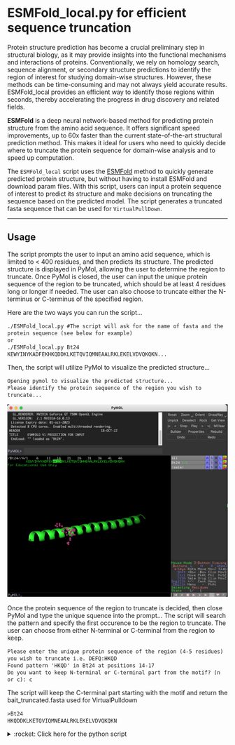# ESMFold_local.py for efficient sequence truncation
<!-- What is this for? -->
Protein structure prediction has become a crucial preliminary step in structural biology, as it may provide insights into the functional mechanisms and interactions of proteins. Conventionally, we rely on homology search, sequence alignment, or secondary structure predictions to identify the region of interest for studying domain-wise structures. However, these methods can be time-consuming and may not always yield accurate results. ESMFold_local provides an efficient way to identify those regions within seconds, thereby accelerating the progress in drug discovery and related fields.

**ESMFold** is a deep neural network-based method for predicting protein structure from the amino acid sequence. It offers significant speed improvements, up to 60x faster than the current state-of-the-art structural prediction method. This makes it ideal for users who need to quickly decide where to truncate the protein sequence for domain-wise analysis and to speed up computation.

The `ESMFold_local` script uses the [ESMFold](https://colab.research.google.com/github/sokrypton/ColabFold/blob/main/ESMFold.ipynb) method to quickly generate predicted protein structure, but without having to install ESMFold and download param files. With this script, users can input a protein sequence of interest to predict its structure and make decisions on truncating the sequence based on the predicted model. The script generates a truncated fasta sequence that can be used for `VirtualPullDown`. 

-----------------------------
## Usage
The script prompts the user to input an amino acid sequence, which is limited to < 400 residues, and then predicts its structure. The predicted structure is displayed in PyMol, allowing the user to determine the region to truncate. Once PyMol is closed, the user can input the unique protein sequence of the region to be truncated, which should be at least 4 residues long or longer if needed. The user can also choose to truncate either the N-terminus or C-terminus of the specified region.

Here are the two ways you can run the script...
```
./ESMFold_local.py #The script will ask for the name of fasta and the protein sequence (see below for example)
or
./ESMFold_local.py Bt24 KEWYINYKADFEKHKQDDKLKETQVIQMNEAALRKLEKELVDVQKQKN... 
```
Then, the script will utilize PyMol to visualize the predicted structure...
```
Opening pymol to visualize the predicted structure...
Please identify the protein sequence of the region you wish to truncate...
```
![example](./example/pymol_example.png)

Once the protein sequence of the region to truncate is decided, then close PyMol and type the unique squence into the prompt...
The script will search the pattern and specify the first occurence to be the region to truncate.
The user can choose from either N-terminal or C-terminal from the region to keep.
```
Please enter the unique protein sequence of the region (4-5 residues) you wish to truncate i.e. DEFQ:HKQD
Found pattern 'HKQD' in Bt24 at positions 14-17
Do you want to keep N-terminal or C-terminal part from the motif? (n or c): c
```
The script will keep the C-terminal part starting with the motif and return the bait_truncated.fasta used for VirtualPulldown 
```
>Bt24
HKQDDKLKETQVIQMNEAALRKLEKELVDVQKQKN
```
<details>
   <summary> :rocket: Click here for the python script </summary>
   
   ```Python
#!/usr/bin/env python3
# -*- coding: utf-8 -*-
import os
import sys
import requests
import subprocess
from run import pdb_to_fasta
from Bio import SeqIO
import re
import argparse

#######################################
path        ='./'
bait_name   ='Bt24'
#######################################
pdb_file    =f"{bait_name}.pdb"
output_name =bait_name

parser = argparse.ArgumentParser(description='Predict protein structure based on the amino acid sequence provided using ESMFold')
parser.add_argument('bait_name_given', metavar='bait_name_given', type=str, nargs='?', default=None, help='Name of fasta')
parser.add_argument('sequence_given', metavar='sequence_given', type=str, nargs='?', default=None, help='Protein Sequence')
args = parser.parse_args()

url = "https://api.esmatlas.com/foldSequence/v1/pdb/"

if args.bait_name_given and args.sequence_given:
    bait_name = args.bait_name_given
    protein_sequence=args.sequence_given
    print(f"Name of integrase: {args.bait_name_given}")
    print(f"Protein sequence:{args.sequence_given}")
elif not args.bait_name_given and not args.sequence_given:
    bait_name= input("Please enter the name of fasta: ")
    protein_sequence=input("Please enter the protein sequence: ") 
elif len(str(args.bait_name_given))>=10:
    user_input=input("is this the name of fasta? (y or n) ")
    if user_input.lower() == "y":
        print("Please provide the protein sequence.")
        protein_sequence= input("Please enter the protein sequence: ")
    elif user_input.lower()=="n":
        bait_name= input("Please enter the name of fasta: ")
        protein_sequence=args.bait_name_given
        print(f"Using the file name {bait_name} and the protein sequence provided")
elif len(str(args.bait_name_given))<=10:
    user_input=input("is this the name of fasta? (y or n) ")
    if user_input.lower() == "y":
        print("Please provide the protein sequence.")
        protein_sequence= input("Please enter the protein sequence: ")
    elif user_input.lower()=="n":
        bait_name= input("Please enter the name of fasta: ")
        protein_sequence=args.bait_name_given
        print(f"Using the file name {bait_name} and the protein sequence provided")
else:
    bait_name = bait_name
    print("Error: Protein sequence not provided.")
    protein_sequence= input("Please enter the protein sequence: ")
    if not protein_sequence:
        print("Error: Protein sequence not provided.")
        sys.exit()
print("The number of sequence submitted= "+str(len(protein_sequence))+"  ##The structure prediction is limited to <400 residues..")
# Find the path of pymol
pymol_path = os.popen("which pymol").read().strip()

if not pymol_path:
    print("Error: PyMOL is not installed.")
    sys.exit()

# Define the request headers
headers = {
    "Content-Type": "text/plain"
}

# Define the request body
data = protein_sequence

# Send the POST request to the API
response = requests.post(url, headers=headers, data=data)

# Check the status code of the response
if response.status_code == 200:
    # Print the raw response text
    with open(f"{pdb_file}", "w") as f:
        f.write(response.text)
    pdb_to_fasta(path, pdb_file, output_name)
    subprocess.call("echo Opening pymol to visualize the predicted structure... \n", shell=True)
    subprocess.call("echo Please identify the protein sequence of the region you wish to truncate... \n", shell=True)
    os.system(f"{pymol_path} -p {pdb_file}")
    seq_to_cut=input("Please enter an unique sequence pattern of the region (4-5 residues; longer if necessary) to truncate i.e. DEFQ:")
else:
    print(f"Error: {response.status_code}")
    sys.exit()

# Open the FASTA file
fasta_file = f"{output_name}.fasta"
for record in SeqIO.parse(fasta_file, "fasta"):
    # Search for a pattern using a regular expression
    pattern = seq_to_cut
    match = re.search(pattern, str(record.seq))
    if match:
        # Get the start and end positions of the match
        start_pos = match.start() + 1  # Add 1 to convert from 0-based to 1-based numbering
        end_pos = match.end()
        # Do something with the start and end positions
        print(f"Found pattern '{pattern}' in {record.id} at positions {start_pos}-{end_pos}") 
    else:
        print(f"Error: Pattern not found. Please check the sequence again...\n")
        exit(1)
ques=input("Do you want to keep N-terminal or C-terminal part from the motif? (n or c): ")
if ques.lower()=='n':
    with open (fasta_file) as f:
        data=f.readlines()
    for i in range (0, len(data), 2):
        seq_id=data[i].strip()
        seq = data[i+1].strip()
        pattern_pos=re.search(pattern, seq)
        if pattern_pos:
            truncated_seq=seq[:pattern_pos.start()]
            sys.stdout=open(f"{output_name}_bait_truncated.fasta","w")
            print(seq_id)
            print(truncated_seq)
elif ques.lower()=='c':
    with open (fasta_file) as f:
        data=f.readlines()
    for i in range (0, len(data), 2):
        seq_id=data[i].strip()
        seq = data[i+1].strip()
        pattern_pos=re.search(pattern, seq)
        if pattern_pos:
            truncated_seq=seq[pattern_pos.start():]
            sys.stdout=open(f"{output_name}_bait_truncated.fasta","w")
            print(seq_id)
            print(truncated_seq)
   ```
</details>

